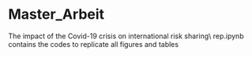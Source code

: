 # Master_Arbeit
The impact of the Covid-19 crisis on international risk sharing\\
rep.ipynb contains the codes to replicate all figures and tables
